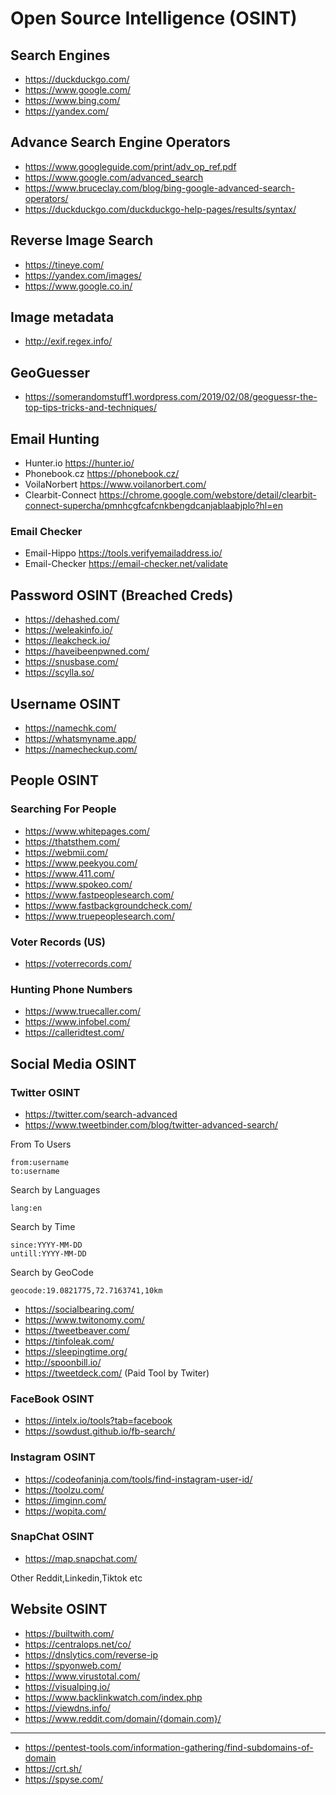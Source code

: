 # Open Source Intelligence (OSINT)

## Search Engines
- https://duckduckgo.com/
- https://www.google.com/
- https://www.bing.com/
- https://yandex.com/

## Advance Search Engine Operators
- https://www.googleguide.com/print/adv_op_ref.pdf
- https://www.google.com/advanced_search
- https://www.bruceclay.com/blog/bing-google-advanced-search-operators/
- https://duckduckgo.com/duckduckgo-help-pages/results/syntax/

## Reverse Image Search
- https://tineye.com/
- https://yandex.com/images/
- https://www.google.co.in/

## Image metadata
- http://exif.regex.info/

## GeoGuesser
- https://somerandomstuff1.wordpress.com/2019/02/08/geoguessr-the-top-tips-tricks-and-techniques/

## Email Hunting
- Hunter.io
https://hunter.io/
- Phonebook.cz
https://phonebook.cz/
- VoilaNorbert
https://www.voilanorbert.com/
- Clearbit-Connect
https://chrome.google.com/webstore/detail/clearbit-connect-supercha/pmnhcgfcafcnkbengdcanjablaabjplo?hl=en

### Email Checker
- Email-Hippo
https://tools.verifyemailaddress.io/
- Email-Checker
https://email-checker.net/validate

## Password OSINT (Breached Creds)
- https://dehashed.com/
- https://weleakinfo.io/
- https://leakcheck.io/
- https://haveibeenpwned.com/
- https://snusbase.com/
- https://scylla.so/

## Username OSINT
- https://namechk.com/
- https://whatsmyname.app/
- https://namecheckup.com/

## People OSINT

### Searching For People
- https://www.whitepages.com/
- https://thatsthem.com/
- https://webmii.com/
- https://www.peekyou.com/
- https://www.411.com/
- https://www.spokeo.com/
- https://www.fastpeoplesearch.com/
- https://www.fastbackgroundcheck.com/
- https://www.truepeoplesearch.com/

### Voter Records (US)
- https://voterrecords.com/

### Hunting Phone Numbers
- https://www.truecaller.com/
- https://www.infobel.com/
- https://calleridtest.com/

## Social Media OSINT

### Twitter OSINT
- https://twitter.com/search-advanced
- https://www.tweetbinder.com/blog/twitter-advanced-search/

From To Users
```
from:username
to:username
```
Search by Languages
```
lang:en
```
Search by Time
```
since:YYYY-MM-DD
untill:YYYY-MM-DD
```
Search by GeoCode
```
geocode:19.0821775,72.7163741,10km
```

- https://socialbearing.com/
- https://www.twitonomy.com/
- https://tweetbeaver.com/
- https://tinfoleak.com/
- https://sleepingtime.org/
- http://spoonbill.io/
- https://tweetdeck.com/ (Paid Tool by Twiter)

### FaceBook OSINT
- https://intelx.io/tools?tab=facebook
- https://sowdust.github.io/fb-search/

### Instagram OSINT
- https://codeofaninja.com/tools/find-instagram-user-id/
- https://toolzu.com/
- https://imginn.com/
- https://wopita.com/

### SnapChat OSINT
- https://map.snapchat.com/

Other Reddit,Linkedin,Tiktok etc


## Website OSINT

- https://builtwith.com/
- https://centralops.net/co/
- https://dnslytics.com/reverse-ip
- https://spyonweb.com/
- https://www.virustotal.com/
- https://visualping.io/
- https://www.backlinkwatch.com/index.php
- https://viewdns.info/
- https://www.reddit.com/domain/{domain.com}/
- -------------------------------------------------------------------------
- https://pentest-tools.com/information-gathering/find-subdomains-of-domain
- https://crt.sh/
- https://spyse.com/
